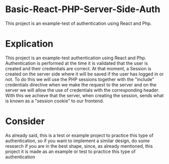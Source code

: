 # Basic-React-PHP-Server-Side-Auth

This project is an example-test of authentication using React and Php.

# Explication

This project is an example-test authentication using React and Php. Authentication is performed at the time it is validated that the user is created and their credentials are correct. At that moment, a Session is created on the server side where it will be saved if the user has logged in or not. To do this we will use the PHP sessions together with the "include" credentials directive when we make the request to the server and on the server we will allow the use of credentials with the corresponding header. With this we achieve that the server, when creating the session, sends what is known as a "session cookie" to our frontend.

# Consider

As already said, this is a test or example project to practice this type of authentication, so if you want to implement a similar design, do some research if you are in the best shape, since, as already mentioned, this project it is made as an example or test to practice this type of authentication
